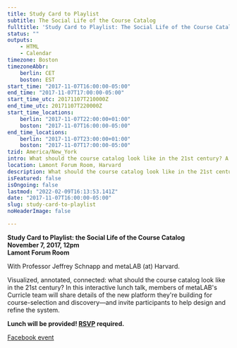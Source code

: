 ```yaml
---
title: Study Card to Playlist
subtitle: The Social Life of the Course Catalog
fulltitle: 'Study Card to Playlist: The Social Life of the Course Catalog'
status: ""
outputs:
    - HTML
    - Calendar
timezone: Boston
timezoneAbbr:
    berlin: CET
    boston: EST
start_time: "2017-11-07T16:00:00-05:00"
end_time: "2017-11-07T17:00:00-05:00"
start_time_utc: 20171107T210000Z
end_time_utc: 20171107T220000Z
start_time_locations:
    berlin: "2017-11-07T22:00:00+01:00"
    boston: "2017-11-07T16:00:00-05:00"
end_time_locations:
    berlin: "2017-11-07T23:00:00+01:00"
    boston: "2017-11-07T17:00:00-05:00"
tzid: America/New_York
intro: What should the course catalog look like in the 21st century? A talk on leveraging data and design for course selection and discovery.
location: Lamont Forum Room, Harvard
description: What should the course catalog look like in the 21st century? A talk on leveraging data and design for course selection and discovery.
isFeatured: false
isOngoing: false
lastmod: "2022-02-09T16:13:53.141Z"
date: "2017-11-07T16:00:00-05:00"
slug: study-card-to-playlist
noHeaderImage: false

---
```

**Study Card to Playlist: the Social Life of the Course Catalog<br />
November 7, 2017, 12pm<br />
Lamont Forum Room**

With Professor Jeffrey Schnapp and metaLAB (at) Harvard.

Visualized, annotated, connected: what should the course catalog look like in the 21st century? In this interactive lunch talk, members of metaLAB's Curricle team will share details of the new platform they're building for course-selection and discovery—and invite participants to help design and refine the system. 

**Lunch will be provided! [RSVP](https://cyber.harvard.edu/events/2017/luncheon/11/Curricle#RSVP) required.**

[Facebook event](https://www.facebook.com/events/190878694818317/)